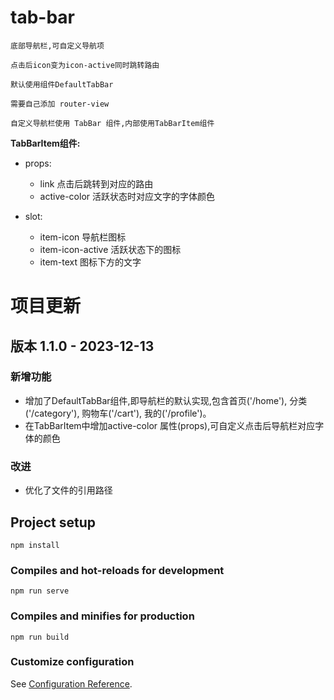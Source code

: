 # tab-bar
    底部导航栏,可自定义导航项  
   
    点击后icon变为icon-active同时跳转路由
   
    默认使用组件DefaultTabBar

    需要自己添加 router-view 

    自定义导航栏使用 TabBar 组件,内部使用TabBarItem组件

**TabBarItem组件:**

- props:
   - link 点击后跳转到对应的路由
   - active-color 活跃状态时对应文字的字体颜色
   
- slot:
  - item-icon 导航栏图标
  - item-icon-active 活跃状态下的图标
  - item-text 图标下方的文字

# 项目更新

## 版本 1.1.0 - 2023-12-13

### 新增功能
- 增加了DefaultTabBar组件,即导航栏的默认实现,包含首页('/home'), 分类('/category'), 购物车('/cart'), 我的('/profile')。
- 在TabBarItem中增加active-color 属性(props),可自定义点击后导航栏对应字体的颜色

### 改进
- 优化了文件的引用路径

## Project setup
```
npm install
```

### Compiles and hot-reloads for development
```
npm run serve
```

### Compiles and minifies for production
```
npm run build
```

### Customize configuration
See [Configuration Reference](https://cli.vuejs.org/config/).
